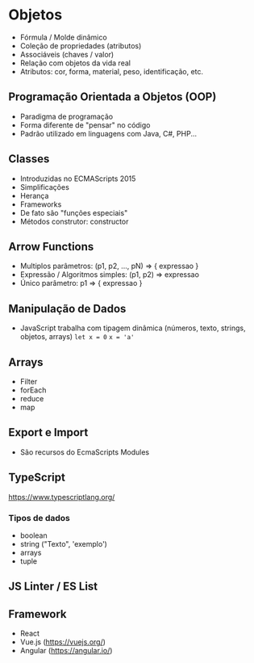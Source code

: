 # Objetos
- Fórmula / Molde dinâmico
- Coleção de propriedades (atributos)
- Associáveis (chaves / valor)
- Relação com objetos da vida real
- Atributos: cor, forma, material, peso, identificação, etc.

## Programação Orientada a Objetos (OOP)
- Paradigma de programação
- Forma diferente de "pensar" no código
- Padrão utilizado em linguagens com Java, C#, PHP...

## Classes
- Introduzidas no ECMAScripts 2015
- Simplificações
- Herança
- Frameworks
- De fato são "funções especiais"
- Métodos construtor: constructor

## Arrow Functions
- Multiplos parâmetros: (p1, p2, ..., pN) => { expressao }
- Expressão / Algoritmos simples: (p1, p2) => expressao
- Único parâmetro: p1 => { expressao }

## Manipulação de Dados
- JavaScript trabalha com tipagem dinâmica (números, texto, strings, objetos, arrays) `let x = 0` `x = 'a'`

## Arrays
- Filter
- forEach
- reduce
- map

## Export e Import
- São recursos do EcmaScripts Modules

## TypeScript
https://www.typescriptlang.org/

### Tipos de dados
- boolean
- string ("Texto", 'exemplo')
- arrays
- tuple

## JS Linter / ES List

## Framework
- React
- Vue.js (https://vuejs.org/)
- Angular (https://angular.io/)